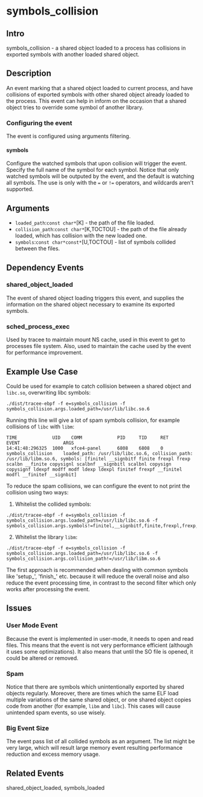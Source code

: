 # symbols_collision

## Intro
symbols_collision - a shared object loaded to a process has collisions in exported symbols with another loaded shared object.

## Description
An event marking that a shared object loaded to current process, and have collisions of exported symbols
with other shared object already loaded to the process. This event can help in inform on the 
occasion that a shared object tries to override some symbol of another library.

### Configuring the event
The event is configured using arguments filtering.
#### symbols
Configure the watched symbols that upon collision will trigger the event.
Specify the full name of the symbol for each symbol.
Notice that only watched symbols will be outputed by the event, and the default is watching all symbols.
The use is only with the `=` or `!=` operators, and wildcards aren't supported.

## Arguments
* `loaded_path`:`const char*`[K] - the path of the file loaded.
* `collision_path`:`const char*`[K,TOCTOU] - the path of the file already loaded, which has collision with the new loaded one.
* `symbols`:`const char*const*`[U,TOCTOU] - list of symbols collided between the files.

## Dependency Events
### shared_object_loaded
The event of shared object loading triggers this event, and supplies the information on the
shared object necessary to examine its exported symbols.

### sched_process_exec
Used by tracee to maintain mount NS cache, used in this event to get to processes file system.
Also, used to maintain the cache used by the event for performance improvement.

## Example Use Case
Could be used for example to catch collision between a shared object and `libc.so`, overwriting libc symbols:
```shell
./dist/tracee-ebpf -f e=symbols_collision -f symbols_collision.args.loaded_path=/usr/lib/libc.so.6
```

Running this line will give a lot of spam symbols collision, for example collisions of `libc` with `libm`:
```shell
TIME             UID    COMM             PID     TID     RET              EVENT                ARGS
14:41:48:296325  1000   xfce4-panel      6808    6808    0                symbols_collision    loaded_path: /usr/lib/libc.so.6, collision_path: /usr/lib/libm.so.6, symbols: [finitel __signbitf finite frexpl frexp scalbn __finite copysignl scalbnf __signbitl scalbnl copysign copysignf ldexpf modff modf ldexp ldexpl finitef frexpf __finitel modfl __finitef __signbit]
```

To reduce the spam collisions, we can configure the event to not print the collision using two ways:
1. Whitelist the collided symbols:
```shell
./dist/tracee-ebpf -f e=symbols_collision -f symbols_collision.args.loaded_path=/usr/lib/libc.so.6 -f symbols_collision.args.symbols!=finitel,__signbitf,finite,frexpl,frexp,scalbn,__finite,copysignl,scalbnf,__signbitl,scalbnl,copysign,copysignf,ldexpf,modff,modf,ldexp,ldexpl,finitef,frexpf,__finitel,modfl,__finitef,__signbit
```
2. Whitelist the library `libm`:
```shell
./dist/tracee-ebpf -f e=symbols_collision -f symbols_collision.args.loaded_path=/usr/lib/libc.so.6 -f symbols_collision.args.collision_path!=/usr/lib/libm.so.6
```

The first approach is recommended when dealing with common symbols like 'setup_', 'finish_' etc. because it will reduce
the overall noise and also reduce the event processing time, in contrast to the second filter which only works after processing the event.


## Issues
### User Mode Event
Because the event is implemented in user-mode, it needs to open and read files.
This means that the event is not very performance efficient (although it uses some optimizations).
It also means that until the SO file is opened, it could be altered or removed.

### Spam
Notice that there are symbols which unintentionally exported by shared objects regularly.
Moreover, there are times which the same ELF load multiple variations of the same shared object, or one shared object copies code from another (for example, `libm` and `libc`).
This cases will cause unintended spam events, so use wisely.

### Big Event Size
The event pass list of all collided symbols as an argument.
The list might be very large, which will result large memory event resulting performance reduction and excess memory usage.

## Related Events
shared_object_loaded, symbols_loaded